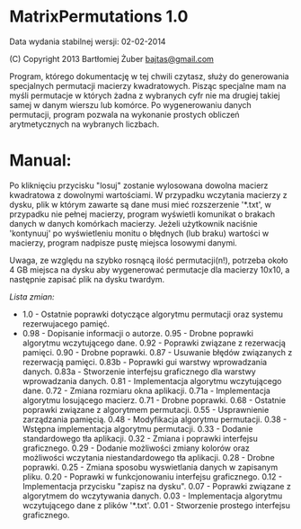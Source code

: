MatrixPermutations 1.0
==================
Data wydania stabilnej wersji: 02-02-2014

(C) Copyright 2013 Bartłomiej Żuber <bajtas@gmail.com>

Program, którego dokumentację w tej chwili czytasz, służy do generowania specjalnych permutacji macierzy kwadratowych. 
Pisząc specjalne mam na myśli permutacje w których żadna z wybranych cyfr nie ma drugiej takiej samej w danym wierszu lub komórce. Po wygenerowaniu danych permutacji, program pozwala na wykonanie prostych obliczeń arytmetycznych na wybranych liczbach.

# Manual:
Po kliknięciu przycisku "losuj" zostanie wylosowana dowolna macierz kwadratowa z dowolnymi wartościami.
W przypadku wczytania macierzy z dysku, plik w którym zawarte są dane musi mieć rozszerzenie '*.txt', 
w przypadku nie pełnej macierzy, program wyświetli komunikat o brakach danych w danych komórkach macierzy.
Jeżeli użytkownik naciśnie 'kontynuuj' po wyświetleniu monitu o błędnych (lub braku) wartości w macierzy, program nadpisze pustę miejsca losowymi danymi.

Uwaga, ze względu na szybko rosnącą ilość permutacji(n!), potrzeba około 4 GB miejsca na dysku aby wygenerować permutacje dla macierzy 10x10, a następnie zapisać plik na dysku twardym.

*Lista zmian:*
* 1.0 - Ostatnie poprawki dotyczące algorytmu permutacji oraz systemu rezerwujacego pamięć.
* 0.98 - Dopisanie informacji o autorze.
0.95 - Drobne poprawki algorytmu wczytującego dane.
0.92 - Poprawki związane z rezerwacją pamięci.
0.90 - Drobne poprawki.
0.87 - Usuwanie błędów związanych z rezerwacją pamięci.
0.83b - Poprawki gui warstwy wprowadzania danych.
0.83a - Stworzenie interfejsu graficznego dla warstwy wprowadzania danych.
0.81 - Implementacja algorytmu wczytującego dane.
0.72 - Zmiana rozmiaru okna aplikacji.
0.71a - Implementacja algorytmu losującego macierz.
0.71 - Drobne poprawki.
0.68 - Ostatnie poprawki związane z algorytmem permutacji.
0.55 - Usprawnienie zarządzania pamięcią.
0.48 - Modyfikacja algorytmu permutacji.
0.38 - Wstępna implementacja algorytmu permutacji.
0.33 - Dodanie standardowego tła aplikacji.
0.32 - Zmiana i poprawki interfejsu graficznego.
0.29 - Dodanie możliwości zmiany kolorów oraz możliwości wczytania niestandardowego tła aplikacji.
0.28 - Drobne poprawki.
0.25 - Zmiana sposobu wyswietlania danych w zapisanym pliku.
0.20 - Poprawki w funkcjonowaniu interfejsu graficznego.
0.12 - Implementacja przycisku "zapisz na dysku".
0.07 - Poprawki związane z algorytmem do wczytywania danych.
0.03 - Implementacja algorytmu wczytującego dane z plików '*.txt'.
0.01 - Stworzenie prostego interfejsu graficznego.
